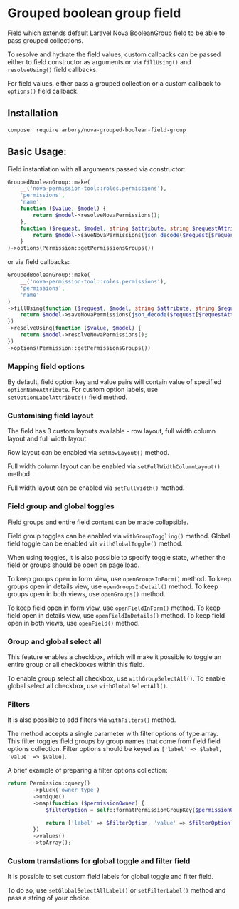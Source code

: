 # Grouped boolean group field

Field which extends default Laravel Nova BooleanGroup field to be able to pass grouped collections.

To resolve and hydrate the field values, custom callbacks can be passed either to field constructor as arguments
or via ```fillUsing()``` and ```resolveUsing()``` field callbacks. 

For field values, either pass a grouped collection or a custom callback to ```options()``` field callback.

## Installation

```composer require arbory/nova-grouped-boolean-field-group```

## Basic Usage:

Field instantiation with all arguments passed via constructor:
```php
GroupedBooleanGroup::make(
    __('nova-permission-tool::roles.permissions'),
    'permissions',
    'name',
    function ($value, $model) {
        return $model->resolveNovaPermissions();
    },
    function ($request, $model, string $attribute, string $requestAttribute) {
        return $model->saveNovaPermissions(json_decode($request[$requestAttribute], true));
    }
)->options(Permission::getPermissionsGroups())
```

or via field callbacks:

```php
GroupedBooleanGroup::make(
    __('nova-permission-tool::roles.permissions'),
    'permissions',
    'name'
)
->fillUsing(function ($request, $model, string $attribute, string $requestAttribute) {
    return $model->saveNovaPermissions(json_decode($request[$requestAttribute], true));
})
->resolveUsing(function ($value, $model) {
    return $model->resolveNovaPermissions();
})
->options(Permission::getPermissionsGroups())
```

### Mapping field options

By default, field option key and value pairs will contain value of specified ```optionNameAttribute```. 
For custom option labels, use ```setOptionLabelAttribute()``` field method. 

### Customising field layout

The field has 3 custom layouts available - row layout, full width column layout and full width layout.

Row layout can be enabled via ```setRowLayout()``` method.

Full width column layout can be enabled via ```setFullWidthColumnLayout()``` method.

Full width layout can be enabled via ```setFullWidth()``` method.

### Field group and global toggles

Field groups and entire field content can be made collapsible. 

Field group toggles can be enabled via ```withGroupToggling()``` method. Global field toggle can be enabled via ```withGlobalToggle()``` method.

When using toggles, it is also possible to specify toggle state, whether the field or groups should be open on page load.

To keep groups open in form view, use ```openGroupsInForm()``` method.
To keep groups open in details view, use ```openGroupsInDetail()``` method.
To keep groups open in both views, use ```openGroups()``` method.

To keep field open in form view, use ```openFieldInForm()``` method. 
To keep field open in details view, use ```openFieldInDetails()``` method. 
To keep field open in both views, use ```openField()``` method. 

### Group and global select all

This feature enables a checkbox, which will make it possible to toggle an entire group or all checkboxes within this field.

To enable group select all checkbox, use ```withGroupSelectAll()```.
To enable global select all checkbox, use ```withGlobalSelectAll()```.

### Filters

It is also possible to add filters via ```withFilters()``` method.

The method accepts a single parameter with filter options of type array. 
This filter toggles field groups by group names that come from field field options collection. 
Filter options should be keyed as ```['label' => $label, 'value' => $value]```. 

A brief example of preparing a filter options collection:

```php
return Permission::query()
        ->pluck('owner_type')
        ->unique()
        ->map(function ($permissionOwner) {
            $filterOption = self::formatPermissionGroupKey($permissionOwner);

            return ['label' => $filterOption, 'value' => $filterOption];
        })
        ->values()
        ->toArray();
```

### Custom translations for global toggle and filter field

It is possible to set custom field labels for global toggle and filter field.

To do so, use ```setGlobalSelectAllLabel()``` or ```setFilterLabel()``` method and pass a string of your choice.